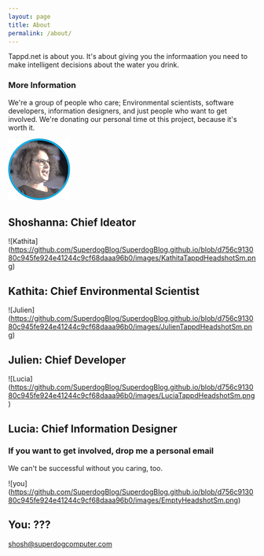 ```yaml
---
layout: page
title: About
permalink: /about/
---
```


Tappd.net is about you. It's about giving you the informaation you need to make intelligent decisions about the water you drink. 

### More Information

We're a group of people who care; Environmental scientists, software developers, information designers, and just people who want to get involved. We're donating our personal time ot this project, because it's worth it.

![Shoshanna](https://github.com/SuperdogBlog/SuperdogBlog.github.io/blob/d756c913080c945fe924e41244c9cf68daaa96b0/images/ShosheTappdHeadshotSm.png) 
## Shoshanna: Chief Ideator

![Kathita] (https://github.com/SuperdogBlog/SuperdogBlog.github.io/blob/d756c913080c945fe924e41244c9cf68daaa96b0/images/KathitaTappdHeadshotSm.png) 
## Kathita: Chief Environmental Scientist

![Julien] (https://github.com/SuperdogBlog/SuperdogBlog.github.io/blob/d756c913080c945fe924e41244c9cf68daaa96b0/images/JulienTappdHeadshotSm.png) 
## Julien: Chief Developer

![Lucia] (https://github.com/SuperdogBlog/SuperdogBlog.github.io/blob/d756c913080c945fe924e41244c9cf68daaa96b0/images/LuciaTappdHeadshotSm.png) 
## Lucia: Chief Information Designer

### If you want to get involved, drop me a personal email
We can't be successful without you caring, too. 


![you] (https://github.com/SuperdogBlog/SuperdogBlog.github.io/blob/d756c913080c945fe924e41244c9cf68daaa96b0/images/EmptyHeadshotSm.png)
## You: ???

[shosh@superdogcomputer.com](mailto:shosh@superdogcomputer.com)
